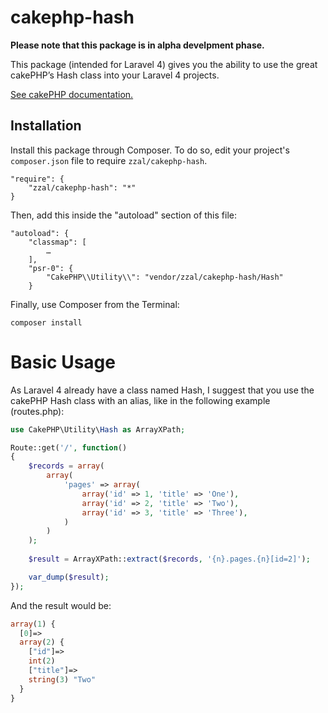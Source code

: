 cakephp-hash
============

**Please note that this package is in alpha develpment phase.**


This package (intended for Laravel 4) gives you the ability to use the great cakePHP’s Hash class into your Laravel 4 projects.

[See cakePHP documentation.](http://book.cakephp.org/2.0/en/core-utility-libraries/hash.html)

## Installation

Install this package through Composer. To do so, edit your project's `composer.json` file to require `zzal/cakephp-hash`.

    "require": {
		"zzal/cakephp-hash": "*"
	}
	
Then, add this inside the "autoload" section of this file:

	"autoload": {
		"classmap": [
			…
		],
        "psr-0": {
        	"CakePHP\\Utility\\": "vendor/zzal/cakephp-hash/Hash"
        }


Finally, use Composer from the Terminal:

    composer install

Basic Usage
===========
As Laravel 4 already have a class named Hash, I suggest that you use the cakePHP Hash class with an alias, like in the following example (routes.php):

```php
use CakePHP\Utility\Hash as ArrayXPath;

Route::get('/', function()
{
	$records = array(
		array(
		    'pages' => array(
		    	array('id' => 1, 'title' => 'One'),
		    	array('id' => 2, 'title' => 'Two'),
		    	array('id' => 3, 'title' => 'Three'),
			)
		)
	);
	
	$result = ArrayXPath::extract($records, '{n}.pages.{n}[id=2]');

	var_dump($result);
});
```

And the result would be:

```php
array(1) {
  [0]=>
  array(2) {
    ["id"]=>
    int(2)
    ["title"]=>
    string(3) "Two"
  }
}
```